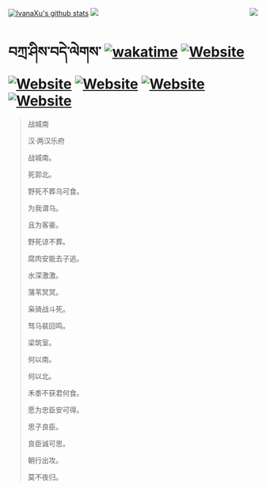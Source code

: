 [![IvanaXu's github stats](https://github-readme-stats.vercel.app/api?username=IvanaXu&theme=codeSTACKr)](https://github.com/anuraghazra/github-readme-stats)
<img align="right" src="https://github-readme-stats.vercel.app/api/top-langs/?username=IvanaXu&langs_count=8&theme=codeSTACKr" />
<img src="https://github-readme-stats.vercel.app/api/wakatime?username=IvanaXu&layout=compact&langs_count=8&theme=codeSTACKr&custom_title=Programming&nbsp;Times&nbsp;(Since&nbsp;Jul.29.2021)&range=all_time" />
# བཀྲ་ཤིས་བདེ་ལེགས་	[![wakatime](https://wakatime.com/badge/user/5043ee4a-e361-4607-9d47-d557f2005d05.svg)](https://wakatime.com/@5043ee4a-e361-4607-9d47-d557f2005d05)	[![Website](https://img.shields.io/website?label=&up_color=orange&up_message=Tianchi&url=https%3A%2F%2Fshields.io)](https://tianchi.aliyun.com/home/science/scienceDetail?userId=1095279182618)	[![Website](https://img.shields.io/website?label=&up_color=green&up_message=Yuque&url=https%3A%2F%2Fshields.io)](https://www.yuque.com/ivanaxu)	[![Website](https://img.shields.io/website?label=&up_color=yellow&up_message=Leetcode&url=https%3A%2F%2Fshields.io)](https://leetcode.cn/u/ivanaxu)	[![Website](https://img.shields.io/website?label=&up_color=violet&up_message=AIstudio&url=https%3A%2F%2Fshields.io)](https://aistudio.baidu.com/aistudio/personalcenter/thirdview/979775)	[![Website](https://img.shields.io/website?label=&up_color=red&up_message=Gitee&url=https%3A%2F%2Fshields.io)](https://gitee.com/IvanaXu)
> 战城南
>
> 汉·两汉乐府
>
> 战城南。
> 
> 死郭北。
> 
> 野死不葬乌可食。
> 
> 为我谓乌。
> 
> 且为客豪。
> 
> 野死谅不葬。
> 
> 腐肉安能去子逃。
> 
> 水深激激。
> 
> 蒲苇冥冥。
> 
> 枭骑战斗死。
> 
> 驽马裴回鸣。
> 
> 梁筑室。
> 
> 何以南。
> 
> 何以北。
> 
> 禾黍不获君何食。
> 
> 愿为忠臣安可得。
> 
> 思子良臣。
> 
> 良臣诚可思。
> 
> 朝行出攻。
> 
> 莫不夜归。
